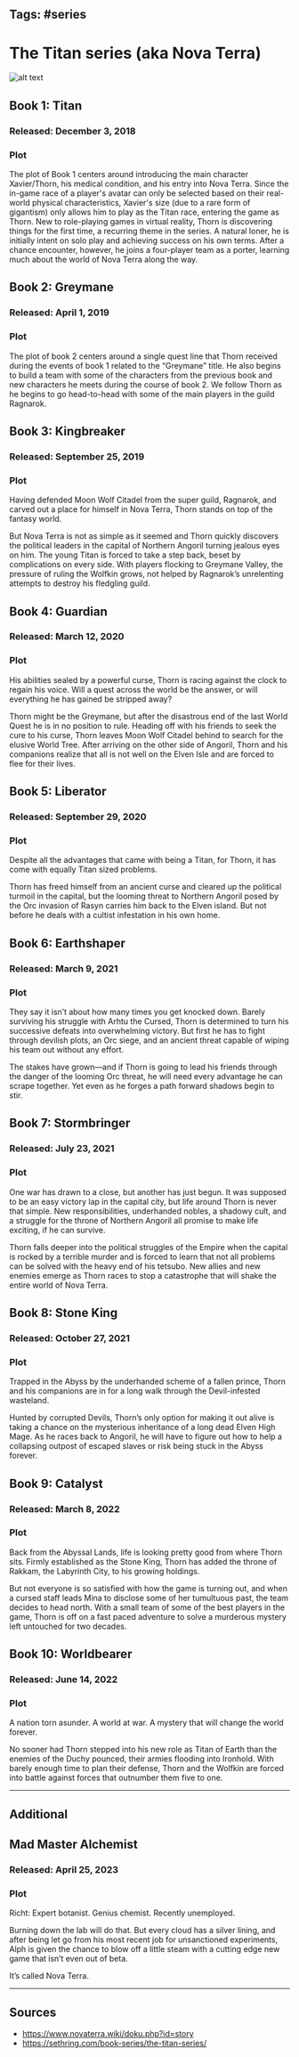 Tags: #series
---
# The Titan series (aka Nova Terra)

![alt text](Series_Titan_Logo.png)

## Book 1: Titan

### Released: December 3, 2018

### Plot

The plot of Book 1 centers around introducing the main character Xavier/Thorn, his medical condition, and his entry into Nova Terra. Since the in-game race of a player's avatar can only be selected based on their real-world physical characteristics, Xavier's size (due to a rare form of gigantism) only allows him to play as the Titan race, entering the game as Thorn. New to role-playing games in virtual reality, Thorn is discovering things for the first time, a recurring theme in the series. A natural loner, he is initially intent on solo play and achieving success on his own terms. After a chance encounter, however, he joins a four-player team as a porter, learning much about the world of Nova Terra along the way.

## Book 2: Greymane

### Released: April 1, 2019

### Plot

The plot of book 2 centers around a single quest line that Thorn received during the events of book 1 related to the “Greymane” title. He also begins to build a team with some of the characters from the previous book and new characters he meets during the course of book 2. We follow Thorn as he begins to go head-to-head with some of the main players in the guild Ragnarok.

## Book 3: Kingbreaker

### Released: September 25, 2019

### Plot

Having defended Moon Wolf Citadel from the super guild, Ragnarok, and carved out a place for himself in Nova Terra, Thorn stands on top of the fantasy world.

But Nova Terra is not as simple as it seemed and Thorn quickly discovers the political leaders in the capital of Northern Angoril turning jealous eyes on him. The young Titan is forced to take a step back, beset by complications on every side. With players flocking to Greymane Valley, the pressure of ruling the Wolfkin grows, not helped by Ragnarok’s unrelenting attempts to destroy his fledgling guild.

## Book 4: Guardian

### Released: March 12, 2020

### Plot

His abilities sealed by a powerful curse, Thorn is racing against the clock to regain his voice. Will a quest across the world be the answer, or will everything he has gained be stripped away?

Thorn might be the Greymane, but after the disastrous end of the last World Quest he is in no position to rule. Heading off with his friends to seek the cure to his curse, Thorn leaves Moon Wolf Citadel behind to search for the elusive World Tree. After arriving on the other side of Angoril, Thorn and his companions realize that all is not well on the Elven Isle and are forced to flee for their lives.

## Book 5: Liberator

### Released: September 29, 2020

### Plot

Despite all the advantages that came with being a Titan, for Thorn, it has come with equally Titan sized problems.

Thorn has freed himself from an ancient curse and cleared up the political turmoil in the capital, but the looming threat to Northern Angoril posed by the Orc invasion of Rasyn carries him back to the Elven island. But not before he deals with a cultist infestation in his own home.

## Book 6: Earthshaper

### Released: March 9, 2021

### Plot

They say it isn’t about how many times you get knocked down. Barely surviving his struggle with Arhtu the Cursed, Thorn is determined to turn his successive defeats into overwhelming victory. But first he has to fight through devilish plots, an Orc siege, and an ancient threat capable of wiping his team out without any effort.

The stakes have grown—and if Thorn is going to lead his friends through the danger of the looming Orc threat, he will need every advantage he can scrape together. Yet even as he forges a path forward shadows begin to stir.

## Book 7: Stormbringer

### Released: July 23, 2021

### Plot

One war has drawn to a close, but another has just begun. It was supposed to be an easy victory lap in the capital city, but life around Thorn is never that simple. New responsibilities, underhanded nobles, a shadowy cult, and a struggle for the throne of Northern Angoril all promise to make life exciting, if he can survive.

Thorn falls deeper into the political struggles of the Empire when the capital is rocked by a terrible murder and is forced to learn that not all problems can be solved with the heavy end of his tetsubo. New allies and new enemies emerge as Thorn races to stop a catastrophe that will shake the entire world of Nova Terra.

## Book 8: Stone King

### Released: October 27, 2021

### Plot

Trapped in the Abyss by the underhanded scheme of a fallen prince, Thorn and his companions are in for a long walk through the Devil-infested wasteland.

Hunted by corrupted Devils, Thorn’s only option for making it out alive is taking a chance on the mysterious inheritance of a long dead Elven High Mage. As he races back to Angoril, he will have to figure out how to help a collapsing outpost of escaped slaves or risk being stuck in the Abyss forever.

## Book 9: Catalyst

### Released: March 8, 2022

### Plot

Back from the Abyssal Lands, life is looking pretty good from where Thorn sits. Firmly established as the Stone King, Thorn has added the throne of Rakkam, the Labyrinth City, to his growing holdings.

But not everyone is so satisfied with how the game is turning out, and when a cursed staff leads Mina to disclose some of her tumultuous past, the team decides to head north. With a small team of some of the best players in the game, Thorn is off on a fast paced adventure to solve a murderous mystery left untouched for two decades.

## Book 10: Worldbearer

### Released: June 14, 2022

### Plot

A nation torn asunder. A world at war. A mystery that will change the world forever.

No sooner had Thorn stepped into his new role as Titan of Earth than the enemies of the Duchy pounced, their armies flooding into Ironhold. With barely enough time to plan their defense, Thorn and the Wolfkin are forced into battle against forces that outnumber them five to one.

---
## Additional

## Mad Master Alchemist

### Released: April 25, 2023

### Plot

Richt: Expert botanist. Genius chemist. Recently unemployed.

Burning down the lab will do that. But every cloud has a silver lining, and after being let go from his most recent job for unsanctioned experiments, Alph is given the chance to blow off a little steam with a cutting edge new game that isn’t even out of beta.

It’s called Nova Terra.

---
## Sources
- https://www.novaterra.wiki/doku.php?id=story
- https://sethring.com/book-series/the-titan-series/